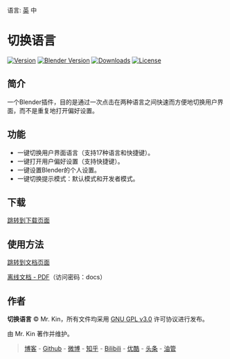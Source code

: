 语言: [英][Readme] 中

[Readme]: ./README.md

# 切换语言
[![Version][]](https://github.com/Mister-Kin/ToggleLanguage/releases) [![Blender Version][]](https://www.blender.org/download/) [![Downloads][]](https://github.com/Mister-Kin/ToggleLanguage/releases/latest) [![License][]](./LICENSE)

[Blender Version]: https://img.shields.io/badge/blender-v2.83+-blue
[Downloads]: https://img.shields.io/github/downloads/Mister-Kin/ToggleLanguage/total?color=blue
[Version]: https://img.shields.io/github/v/release/Mister-Kin/ToggleLanguage?include_prereleases&color=blue
[License]: https://img.shields.io/github/license/Mister-Kin/ToggleLanguage?color=blue

## 简介
一个Blender插件，目的是通过一次点击在两种语言之间快速而方便地切换用户界面，而不是重复地打开偏好设置。

## 功能
- 一键切换用户界面语言（支持17种语言和快捷键）。
- 一键打开用户偏好设置（支持快捷键）。
- 一键设置Blender的个人设置。
- 一键切换提示模式：默认模式和开发者模式。

## 下载
[跳转到下载页面][]

[跳转到下载页面]: https://github.com/Mister-Kin/ToggleLanguage/releases/latest

## 使用方法
[跳转到文档页面][]

[离线文档 - PDF][]（访问密码：docs）

[跳转到文档页面]: https://mister-kin.github.io/works/software-works/toggle-language/
[离线文档 - PDF]: https://wwr.lanzoui.com/b02c7lamf

## 作者
**切换语言** © Mr. Kin，所有文件均采用 [GNU GPL v3.0][] 许可协议进行发布。

由 Mr. Kin 著作并维护。

> [博客][] - [Github][] - [微博][] - [知乎][] - [Bilibili][] - [优酷][] - [头条][] - [油管][]

[GNU GPL v3.0]: ./LICENSE
[博客]: https://mister-kin.github.io
[Github]: https://github.com/mister-kin
[微博]: https://weibo.com/6270111192/profile?topnav=1&wvr=6&is_all=1
[知乎]: https://www.zhihu.com/people/drwu-94
[Bilibili]: http://space.bilibili.com/17025250?
[优酷]: http://i.youku.com/i/UNjA3MTk5Mjgw?spm=a2hzp.8253869.0.0
[头条]: https://www.toutiao.com/c/user/835254071079053/#mid=1663279303982091
[油管]: https://www.youtube.com/channel/UCNhtdG6whC5mlRDkrhQ0wLA?view_as=public
